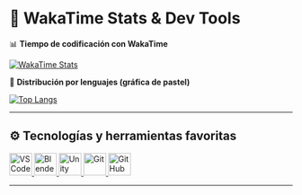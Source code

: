 # 🧠 WakaTime Stats & Dev Tools

📊 **Tiempo de codificación con WakaTime**

[![WakaTime Stats](https://github-readme-stats.vercel.app/api/wakatime?username=TU_USUARIO&theme=dark)](https://wakatime.com/@TU_USUARIO)

🍰 **Distribución por lenguajes (gráfica de pastel)**

[![Top Langs](https://github-readme-stats.vercel.app/api/top-langs/?username=TU_USUARIO&layout=compact&theme=dark)](https://wakatime.com/@TU_USUARIO)

---

## ⚙️ Tecnologías y herramientas favoritas

<div align="left">

<a href="https://code.visualstudio.com/" target="_blank">
  <img src="https://cdn.jsdelivr.net/gh/devicons/devicon/icons/vscode/vscode-original.svg" width="40" alt="VS Code" />
</a>
<a href="https://www.blender.org/" target="_blank">
  <img src="https://cdn.jsdelivr.net/gh/devicons/devicon/icons/blender/blender-original.svg" width="40" alt="Blender" />
</a>
<a href="https://unity.com/" target="_blank">
  <img src="https://cdn.jsdelivr.net/gh/devicons/devicon/icons/unity/unity-original.svg" width="40" alt="Unity" />
</a>
<a href="https://git-scm.com/" target="_blank">
  <img src="https://cdn.jsdelivr.net/gh/devicons/devicon/icons/git/git-original.svg" width="40" alt="Git" />
</a>
<a href="https://github.com/" target="_blank">
  <img src="https://cdn.jsdelivr.net/gh/devicons/devicon/icons/github/github-original.svg" width="40" alt="GitHub" />
</a>

</div>

---

